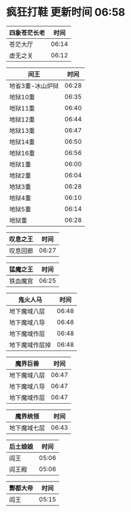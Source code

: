 # 疯狂打鞋 更新时间 06:58

| 四象苍茫长老   | 时间    |
|--------|-------|
| 苍茫大厅 | 06:14 |
| 虚无之关 | 06:12 |

| 间王   | 时间    |
|--------|-------|
| 地省3重-冰山炉狱 | 06:28 |
| 地狱10重 | 06:35 |
| 地狱11重 | 06:40 |
| 地狱12重 | 06:44 |
| 地狱13重 | 06:47 |
| 地狱14重 | 06:50 |
| 地狱16重 | 06:56 |
| 地狱1重 | 06:00 |
| 地狱2重 | 06:04 |
| 地狱3重 | 06:28 |
| 地狱4重 | 06:10 |
| 地狱5重 | 06:14 |
| 地狱重 | 06:28 |

| 叹息之王   | 时间    |
|--------|-------|
| 叹息回廊 | 06:27 |

| 猛魔之王   | 时间    |
|--------|-------|
| 铁血魔宫 | 06:25 |

| 鬼火人马   | 时间    |
|--------|-------|
| 地下魔域八层 | 06:48 |
| 地下魔域八导 | 06:48 |
| 地下魔域作层 | 06:48 |
| 地下魔域作层掉 | 06:48 |

| 魔界巨兽   | 时间    |
|--------|-------|
| 地下魔域八层 | 06:47 |
| 地下魔域八导 | 06:47 |
| 地下魔域作层 | 06:47 |

| 魔界统领   | 时间    |
|--------|-------|
| 地下魔域七层 | 06:43 |

| 后土娘娘   | 时间    |
|--------|-------|
| 阎王 | 05:06 |
| 阎王殿 | 05:06 |

| 酆都大帝   | 时间    |
|--------|-------|
| 阎王 | 05:15 |